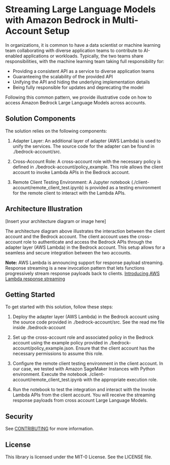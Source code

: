 # Streaming Large Language Models with Amazon Bedrock in Multi-Account Setup

In organizations, it is common to have a data scientist or machine learning team collaborating with diverse application teams to contribute to AI-enabled applications or workloads. Typically, the two teams share responsibilities, with the machine learning team taking full responsibility for:

- Providing a consistent API as a service to diverse application teams
- Guaranteeing the scalability of the provided API
- Unifying the API and hiding the underlying implementation details
- Being fully responsible for updates and deprecating the model

Following this common pattern, we provide illustrative code on how to access Amazon Bedrock Large Language Models across accounts.

## Solution Components
The solution relies on the following components:

1. Adapter Layer: An additional layer of adapter (AWS Lambda) is used to unify the services. The source code for the adapter can be found in ./bedrock-account/src.

2. Cross-Account Role: A cross-account role with the necessary policy is defined in ./bedrock-account/policy_example. This role allows the client account to invoke Lambda APIs in the Bedrock account.

3. Remote Client Testing Environment: A Jupyter notebook (./client-account/remote_client_test.ipynb) is provided as a testing environment for the remote client to interact with the Lambda APIs.


## Architecture Illustration
[Insert your architecture diagram or image here]

The architecture diagram above illustrates the interaction between the client account and the Bedrock account. The client account uses the cross-account role to authenticate and access the Bedrock APIs through the adapter layer (AWS Lambda) in the Bedrock account. This setup allows for a seamless and secure integration between the two accounts.

**Note:** AWS Lambda is announcing support for response payload streaming. Response streaming is a new invocation pattern that lets functions progressively stream response payloads back to clients. [Introducing AWS Lambda response streaming](https://aws.amazon.com/blogs/compute/introducing-aws-lambda-response-streaming/) 

## Getting Started
To get started with this solution, follow these steps:

1. Deploy the adapter layer (AWS Lambda) in the Bedrock account using the source code provided in ./bedrock-account/src. See the read me file inside ./bedrock-account

2. Set up the cross-account role and associated policy in the Bedrock account using the example policy provided in ./bedrock-account/policy_example.json. Ensure that the client account has the necessary permissions to assume this role.

3. Configure the remote client testing environment in the client account. In our case, we tested with Amazon SageMaker Instances with Python environment. Execute the notebook ./client-account/remote_client_test.ipynb with the appropriate execution role.

4. Run the notebook to test the integration and interact with the Invoke Lambda APIs from the client account. You will receive the streaming response payloads from cross account Large Language Models. 


## Security

See [CONTRIBUTING](CONTRIBUTING.md#security-issue-notifications) for more information.

## License

This library is licensed under the MIT-0 License. See the LICENSE file.

